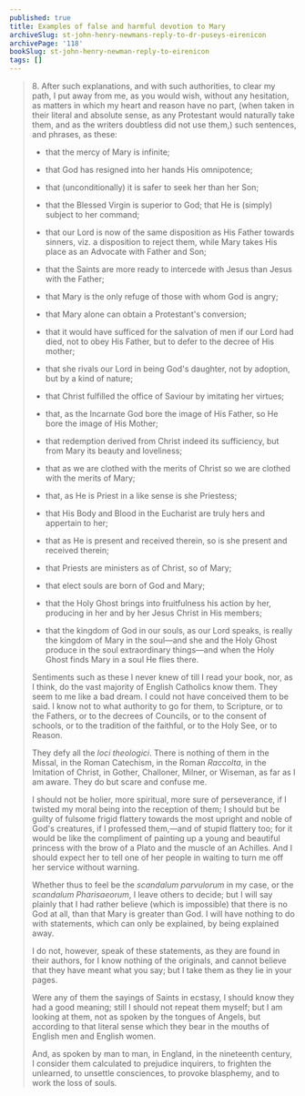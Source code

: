 ```yaml
---
published: true
title: Examples of false and harmful devotion to Mary
archiveSlug: st-john-henry-newmans-reply-to-dr-puseys-eirenicon
archivePage: '118'
bookSlug: st-john-henry-newman-reply-to-eirenicon
tags: []
---
```


> 8\. After such explanations, and with such authorities, to clear my path, I put away from me, as you would wish, without any hesitation, as matters in which my heart and reason have no part, (when taken in their literal and absolute sense, as any Protestant would naturally take them, and as the writers doubtless did not use them,) such sentences, and phrases, as these:
>
> * that the mercy of Mary is infinite;
>
> * that God has resigned into her hands His omnipotence;
>
> * that (unconditionally) it is safer to seek her than her Son;
>
> * that the Blessed Virgin is superior to God; that He is (simply) subject to her command;
>
> * that our Lord is now of the same disposition as His Father towards sinners, viz. a disposition to reject them, while Mary takes His place as an Advocate with Father and Son;
>
> * that the Saints are more ready to intercede with Jesus than Jesus with the Father;
>
> * that Mary is the only refuge of those with whom God is angry;
>
> * that Mary alone can obtain a Protestant's conversion;
>
> * that it would have sufficed for the salvation of men if our Lord had died, not to obey His Father, but to defer to the decree of His mother;
>
> * that she rivals our Lord in being God's daughter, not by adoption, but by a kind of nature;
>
> * that Christ fulfilled the office of Saviour by imitating her virtues;
>
> * that, as the Incarnate God bore the image of His Father, so He bore the image of His Mother;
>
> * that redemption derived from Christ indeed its sufficiency, but from Mary its beauty and loveliness;
>
> * that as we are clothed with the merits of Christ so we are clothed with the merits of Mary;
>
> * that, as He is Priest in a like sense is she Priestess;
>
> * that His Body and Blood in the Eucharist are truly hers and appertain to her;
>
> * that as He is present and received therein, so is she present and received therein;
>
> * that Priests are ministers as of Christ, so of Mary;
>
> * that elect souls are born of God and Mary;
>
> * that the Holy Ghost brings into fruitfulness his action by her, producing in her and by her Jesus Christ in His members;
>
> * that the kingdom of God in our souls, as our Lord speaks, is really the kingdom of Mary in the soul—and she and the Holy Ghost produce in the soul extraordinary things—and when the Holy Ghost finds Mary in a soul He flies there.
>
> Sentiments such as these I never knew of till I read your book, nor, as I think, do the vast majority of English Catholics know them. They seem to me like a bad dream. I could not have conceived them to be said. I know not to what authority to go for them, to Scripture, or to the Fathers, or to the decrees of Councils, or to the consent of schools, or to the tradition of the faithful, or to the Holy See, or to Reason.
>
> They defy all the *loci theologici*. There is nothing of them in the Missal, in the Roman Catechism, in the Roman *Raccolta*, in the Imitation of Christ, in Gother, Challoner, Milner, or Wiseman, as far as I am aware. They do but scare and confuse me.
>
> I should not be holier, more spiritual, more sure of perseverance, if I twisted my moral being into the reception of them; I should but be guilty of fulsome frigid flattery towards the most upright and noble of God's creatures, if I professed them,—and of stupid flattery too; for it would be like the compliment of painting up a young and beautiful princess with the brow of a Plato and the muscle of an Achilles. And I should expect her to tell one of her people in waiting to turn me off her service without warning.
>
> Whether thus to feel be the *scandalum parvulorum* in my case, or the *scandalum Pharisaeorum*, I leave others to decide; but I will say plainly that I had rather believe (which is impossible) that there is no God at all, than that Mary is greater than God. I will have nothing to do with statements, which can only be explained, by being explained away.
>
> I do not, however, speak of these statements, as they are found in their authors, for I know nothing of the originals, and cannot believe that they have meant what you say; but I take them as they lie in your pages.
>
> Were any of them the sayings of Saints in ecstasy, I should know they had a good meaning; still I should not repeat them myself; but I am looking at them, not as spoken by the tongues of Angels, but according to that literal sense which they bear in the mouths of English men and English women.
>
> And, as spoken by man to man, in England, in the nineteenth century, I consider them calculated to prejudice inquirers, to frighten the unlearned, to unsettle consciences, to provoke blasphemy, and to work the loss of souls.
